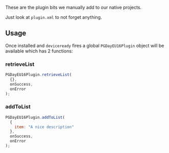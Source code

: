 These are the plugin bits we manually add to our native projects.

Just look at `plugin.xml` to not forget anything.

## Usage
Once installed and `deviceready` fires a global `PGDayEU16Plugin` object will be available which has 2 functions:

### retrieveList
```js
PGDayEU16Plugin.retrieveList(
  {},
  onSuccess,
  onError
);
```

### addToList
```js
PGDayEU16Plugin.addToList(
  {
    item: "A nice description"
  },
  onSuccess,
  onError
);
```
